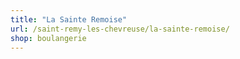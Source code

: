 ```yaml
---
title: "La Sainte Remoise"
url: /saint-remy-les-chevreuse/la-sainte-remoise/
shop: boulangerie
---
```

